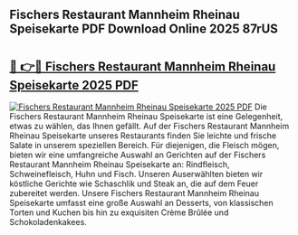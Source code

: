## Fischers Restaurant Mannheim Rheinau Speisekarte PDF Download Online 2025 87rUS

# <h2><a href="http://gc6jemj.nevu.top/?p=Fischers+Restaurant+Mannheim+Rheinau+Speisekarte">🔗 👉🔴 Fischers Restaurant Mannheim Rheinau Speisekarte 2025 PDF</a></h2>

[![Fischers Restaurant Mannheim Rheinau Speisekarte 2025 PDF](https://i.imgur.com/dBaPXMq.png)](http://gc6jemj.nevu.top/?p=Fischers+Restaurant+Mannheim+Rheinau+Speisekarte)
Die Fischers Restaurant Mannheim Rheinau Speisekarte ist eine Gelegenheit, etwas zu wählen, das Ihnen gefällt. Auf der Fischers Restaurant Mannheim Rheinau Speisekarte unseres Restaurants finden Sie leichte und frische Salate in unserem speziellen Bereich. Für diejenigen, die Fleisch mögen, bieten wir eine umfangreiche Auswahl an Gerichten auf der Fischers Restaurant Mannheim Rheinau Speisekarte an: Rindfleisch, Schweinefleisch, Huhn und Fisch. Unseren Auserwählten bieten wir köstliche Gerichte wie Schaschlik und Steak an, die auf dem Feuer zubereitet werden. Unsere Fischers Restaurant Mannheim Rheinau Speisekarte umfasst eine große Auswahl an Desserts, von klassischen Torten und Kuchen bis hin zu exquisiten Crème Brûlée und Schokoladenkakees.
